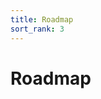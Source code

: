 ```yaml
---
title: Roadmap
sort_rank: 3
---
```


# Roadmap

<!-- The following is only a selection of some of the major features we plan to
implement in the near future. To get a more complete overview of planned
features and current work, see the issue trackers for the various repositories,
for example, the [Prometheus
server](https://github.com/prometheus/prometheus/issues).

### Server-side metric metadata support

At this time, metric types and other metadata are only used in the
client libraries and in the exposition format, but not persisted or
utilized in the Prometheus server. We plan on making use of this
metadata in the future. The first step is to aggregate this data in-memory
in Prometheus and provide it via an experimental API endpoint.

### Adopt OpenMetrics

The OpenMetrics working group is developing a new standard for metric exposition.
We plan to support this format in our client libraries and Prometheus itself.

### Retroactive rule evaluations		

Add support for retroactive rule evaluations making use of backfill.

### TLS and authentication in HTTP serving endpoints

TLS and authentication are currently being rolled out to the Prometheus,
Alertmanager, and the official exporters. Adding this support will make it
easier for people to deploy Prometheus components securely without requiring a
reverse proxy to add those features externally.

### Support the Ecosystem

Prometheus has a range of client libraries and exporters. There are always more
languages that could be supported, or systems that would be useful to export
metrics from. We will support the ecosystem in creating and expanding these.
 -->